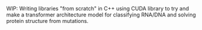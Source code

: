 WIP: Writing libraries "from scratch" in C++ using CUDA library to try and make a transformer architecture model for classifying RNA/DNA and solving protein structure from mutations.

